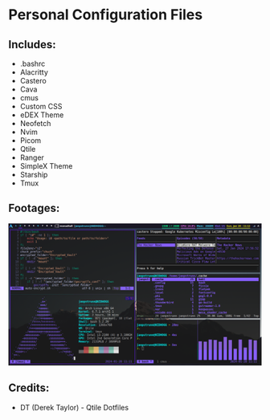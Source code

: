 # Personal Configuration Files
## Includes:
- .bashrc
- Alacritty
- Castero
- Cava
- cmus
- Custom CSS
- eDEX Theme
- Neofetch
- Nvim
- Picom
- Qtile
- Ranger
- SimpleX Theme
- Starship
- Tmux
## Footages:
![footage](https://github.com/janpstrunn/config-files/blob/main/footage.png)
## Credits:
- DT (Derek Taylor) - Qtile Dotfiles
